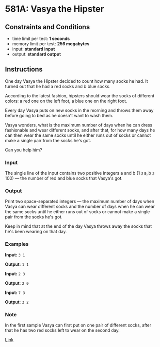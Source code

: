 # 581A: Vasya the Hipster

## Constraints and Conditions

- time limit per test: **1 seconds**
- memory limit per test: **256 megabytes**
- input: **standard input**
- output: **standard output**

## Instructions

One day Vasya the Hipster decided to count how many socks he had. It turned out that he had a red socks and b blue socks.

According to the latest fashion, hipsters should wear the socks of different colors: a red one on the left foot, a blue one on the right foot.

Every day Vasya puts on new socks in the morning and throws them away before going to bed as he doesn't want to wash them.

Vasya wonders, what is the maximum number of days when he can dress fashionable and wear different socks, and after that, for how many days he can then wear the same socks until he either runs out of socks or cannot make a single pair from the socks he's got.

Can you help him?

### Input

The single line of the input contains two positive integers a and b (1 ≤ a, b ≤ 100) — the number of red and blue socks that Vasya's got.

### Output

Print two space-separated integers — the maximum number of days when Vasya can wear different socks and the number of days when he can wear the same socks until he either runs out of socks or cannot make a single pair from the socks he's got.

Keep in mind that at the end of the day Vasya throws away the socks that he's been wearing on that day.

### Examples

**Input:**
`3 1`

**Output:**
`1 1`

**Input:**
`2 3`

**Output:**
`2 0`

**Input:**
`7 3`

**Output:**
`3 2`

### Note

In the first sample Vasya can first put on one pair of different socks, after that he has two red socks left to wear on the second day.

[Link](https://codeforces.com/problemset/problem/581/A)
